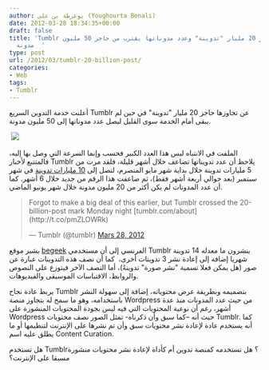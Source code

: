 ```yaml
---
author: يوغرطة بن علي (Youghourta Benali)
date: 2012-03-28 18:34:35+00:00
draft: false
title: 'Tumblr تتجاوز حاجز 20 مليار "تدوينة" وعدد مدوناتها يقترب من حاجز 50 مليون
  مدونة  '
type: post
url: /2012/03/tumblr-20-billion-post/
categories:
- Web
tags:
- Tumblr
---
```


أعلنت خدمة التدوين السريع Tumblr عن تجاوزها حاجز 20 مليار "تدوينة" في حين لم يبقى أمام الخدمة سوى القليل ليصل عدد مدوناتها إلى 50 مليون مدونة.




 [![](https://www.it-scoop.com/wp-content/uploads/2011/08/tumblr-logo-300x71.png)
](https://www.it-scoop.com/wp-content/uploads/2011/08/tumblr-logo.png)




الملفت في الانتباه ليس هذا العدد الكبير فحسب وإنما السرعة التي وصل بها إليه، فالمتتبع لأخبار Tumblr يلاحظ أن عدد تدويناتها تضاعف خلال أشهر قليلة، فلقد مرت من 5 مليارات تدوينة خلال بداية شهر مايو المنصرم، لتصل إلى [10 مليارات تدوينة](http://techcrunch.com/2011/09/09/tumblr-10-billion/) في شهر سبتمبر (بعد حوالي أربعة أشهر فقط)، ثم ضاعفت هذا الرقم من جديد خلال 6 أشهر. كما أن عدد المدونات لم يكن أكثر من 20 مليون مدونة خلال شهر يونيو الماضي.





<blockquote>Forgot to make a big deal of this earlier, but Tumblr crossed the 20-billion-post mark Monday night [tumblr.com/about](http://t.co/pmZLOWRk)

— Tumblr (@tumblr) [Mars 28, 2012](https://twitter.com/tumblr/status/184992207583973376)</blockquote>





يشير موقع [begeek](http://www.begeek.fr/tumblr-compte-20-milliards-de-posts-et-pres-de-50-millions-de-blogs-57751) الفرنسي إلى أن مستخدمي Tumblr ينشرون ما معدله 14 تدوينة شهريا إضافة إلى إعادة نشر 3 تدوينات أخرى،  كما أن نصف هذه التدوينات عبارة عن صور (هل يمكن فعلا تسمية "نشر صورة" تدوينةً)، أما النصف الآخر فيتوزع على النصوص والروابط، الاقتباسات الموسيقى والفيديوهات.




يربط عادة نجاح Tumblr بتصميمه وبطريقة عرض محتوياته، إضافة إلى سهولة النشر باستخدامه، وهو ما سمح له بتجاوز منصة Wordpress من حيث عدد المدونات منذ عدة أشهر، رغم أن نوعية المحتويات التي فيه ليس بجودة المحتويات المنشورة على Wordpress حيث أنه –كما سبق وأن ذكرناه- تمثل الصور نصف محتويات Tumblr. كما أنه يستخدم عادة لإعادة نشر محتويات سبق وأن تم نشرها على الإنترنت لتنظيمها أو ما يطلق عليه اسم Content Curation.




هل تستخدم Tumblr؟ هل تستخدمه كمنصة تدوين أم كأداة لإعادة نشر محتويات منشورة مسبقا على الإنترنت؟
